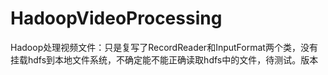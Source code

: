 # HadoopVideoProcessing
Hadoop处理视频文件：只是复写了RecordReader和InputFormat两个类，没有挂载hdfs到本地文件系统，不确定能不能正确读取hdfs中的文件，待测试。版本
